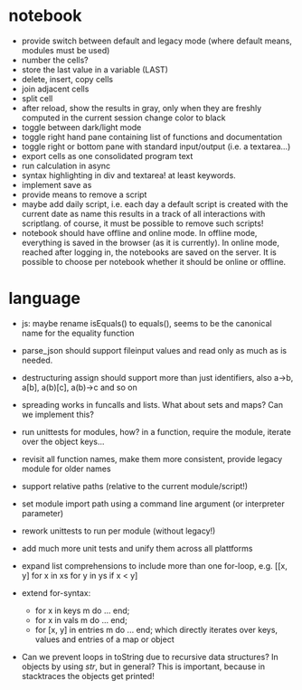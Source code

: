 # notebook

* provide switch between default and legacy mode (where default means, modules must be used)
* number the cells?
* store the last value in a variable (LAST)
* delete, insert, copy cells
* join adjacent cells
* split cell
* after reload, show the results in gray, only when they are freshly computed in the current session change color to black
* toggle between dark/light mode
* toggle right hand pane containing list of functions and documentation
* toggle right or bottom pane with standard input/output (i.e. a textarea...)
* export cells as one consolidated program text
* run calculation in async
* syntax highlighting in div and textarea! at least keywords.
* implement save as
* provide means to remove a script
* maybe add daily script, i.e. each day a default script is created with the current date as name this results in a track of all interactions with scriptlang. of course, it must be possible to remove such scripts!
* notebook should have offline and online mode. In offline mode, everything is saved in the browser (as it is currently). In online mode, reached after logging in, the notebooks are saved on the server. It is possible to choose per notebook whether it should be online or offline.

# language

* js: maybe rename isEquals() to equals(), seems to be the canonical name for the equality function
* parse_json should support fileinput values and read only as much as is needed.
* destructuring assign should support more than just identifiers, also a->b, a[b], a(b)[c], a(b)->c and so on
* spreading works in funcalls and lists. What about sets and maps? Can we implement this?

* run unittests for modules, how? in a function, require the module, iterate over the object keys...
* revisit all function names, make them more consistent, provide legacy module for older names
* support relative paths (relative to the current module/script!)
* set module import path using a command line argument (or interpreter parameter)

* rework unittests to run per module (without legacy!)
* add much more unit tests and unify them across all plattforms

* expand list comprehensions to include more than one for-loop, e.g. [[x, y] for x in xs for y in ys if x < y]

* extend for-syntax:
    * for x in keys m do ... end;
    * for x in vals m do ... end;
    * for [x, y] in entries m do ... end;
  which directly iterates over keys, values and entries of a map or object

* Can we prevent loops in toString due to recursive data structures? In objects by using _str_, but in general? This is important, because in stacktraces the objects get printed!
